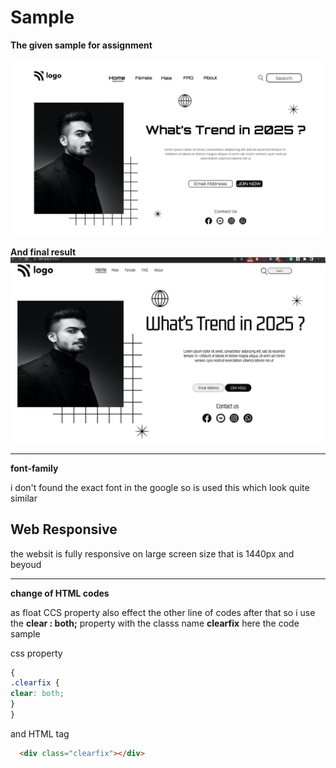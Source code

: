 # Sample 
**The given sample for assignment**

![Given Sample ](1.png) 
 
**And final result**
![final result](MineFinal-Sample.png)


---------
**font-family**

i don't found the exact font in the google so is used this which look quite similar 

## Web Responsive
the websit is fully responsive on large screen size that is 1440px and beyoud 
 
----------
 **change of HTML codes** 

 as float CCS property also effect the other line of codes after that so i use the  **clear  : both;** property with the classs name **clearfix** 
  here the code sample 

  css property 

  ```css
{
.clearfix {
  clear: both;
}
}
```
and HTML tag
```html
  <div class="clearfix"></div>

```




